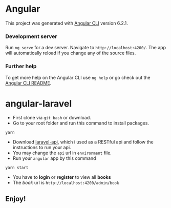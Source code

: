 # Angular

This project was generated with [Angular CLI](https://github.com/angular/angular-cli) version 6.2.1.

### Development server

Run `ng serve` for a dev server. Navigate to `http://localhost:4200/`. The app will automatically reload if you change any of the source files.

### Further help

To get more help on the Angular CLI use `ng help` or go check out the [Angular CLI README](https://github.com/angular/angular-cli/blob/master/README.md).


# angular-laravel
- First clone via `git bash` or download.
- Go to your root folder and run this command to install packages.
```
yarn
```
- Download [laravel-api](https://github.com/eliyas5044/laravel-api), which i used as a RESTful api and follow the instructions to run your api.
- You may change the `api` url in `environment` file.
- Run your `angular` app by this command
```
yarn start
```
- You have to **login** or **register** to view all **books**
- The *book* url is `http://localhost:4200/admin/book`

## Enjoy!
